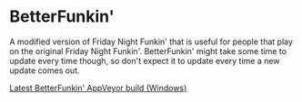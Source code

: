 # BetterFunkin'
A modified version of Friday Night Funkin' that is useful for people that play on the original Friday Night Funkin'.
BetterFunkin' might take some time to update every time though, so don't expect it to update every time a new update comes out.

[Latest BetterFunkin' AppVeyor build (Windows)](https://ci.appveyor.com/project/Kiffolisk/betterfunkin/build/artifacts)
